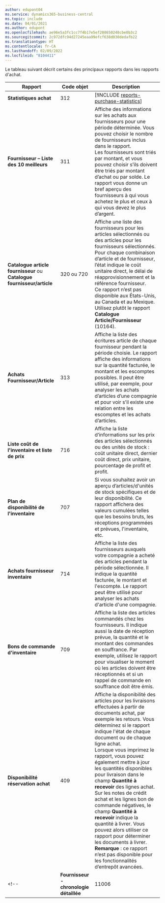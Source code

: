 ```yaml
---
author: edupont04
ms.service: dynamics365-business-central
ms.topic: include
ms.date: 04/01/2021
ms.author: edupont
ms.openlocfilehash: ae96e5a3fc1cc7f4b17e5ef208650248cbe0b3c2
ms.sourcegitcommit: 2c972dfc94d27245eaa99efcf638d030dedafb22
ms.translationtype: HT
ms.contentlocale: fr-CA
ms.lasthandoff: 02/09/2022
ms.locfileid: "8104411"
---
```

Le tableau suivant décrit certains des principaux rapports dans les rapports d'achat.

|Rapport |Code objet|Description  |
|---------|---------|---------|
|**Statistiques achat**|312|[!INCLUDE [reports-purchase-statistics](reports-purchase-statistics.md)]|
|**Fournisseur – Liste des 10 meilleurs**|311|Affiche des informations sur les achats aux fournisseurs pour une période déterminée. Vous pouvez choisir le nombre de fournisseurs inclus dans le rapport.<br>Les fournisseurs sont triés par montant, et vous pouvez choisir s’ils doivent être triés par montant d’achat ou par solde. Le rapport vous donne un bref aperçu des fournisseurs à qui vous achetez le plus et ceux à qui vous devez le plus d’argent.|
|**Catalogue article fournisseur** ou **Catalogue fournisseur/article**|320 ou 720|Affiche une liste des fournisseurs pour les articles sélectionnés ou des articles pour les fournisseurs sélectionnés. Pour chaque combinaison d’article et de fournisseur, l’état indique le coût unitaire direct, le délai de réapprovisionnement et la référence fournisseur.<br>Ce rapport n’est pas disponible aux États-Unis, au Canada et au Mexique. Utilisez plutôt le rapport **Catalogue Article/Fournisseur** (10164).|
|**Achats Fournisseur/Article**|313|Affiche la liste des écritures article de chaque fournisseur pendant la période choisie. Le rapport affiche des informations sur la quantité facturée, le montant et les escomptes possibles. Il peut être utilisé, par exemple, pour analyser les achats d’articles d’une compagnie et pour voir s’il existe une relation entre les escomptes et les achats d’articles.|
|**Liste coût de l'inventaire et liste de prix**|716|Affiche la liste d’informations sur les prix des articles sélectionnés ou des unités de stock : coût unitaire direct, dernier coût direct, prix unitaire, pourcentage de profit et profit.|
|**Plan de disponibilité de l'inventaire**|707|Si vous souhaitez avoir un aperçu d’articles/d'unités de stock spécifiques et de leur disponibilité. Ce rapport affichera des valeurs cumulées telles que les besoins bruts, les réceptions programmées et prévues, l'inventaire, etc. |
|**Achats fournisseur inventaire**|714|Affiche la liste des fournisseurs auxquels votre compagnie a acheté des articles pendant la période sélectionnée. Il indique la quantité facturée, le montant et l'escompte. Le rapport peut être utilisé pour analyser les achats d'article d'une compagnie.|
|**Bons de commande d'inventaire**|709|Affiche la liste des articles commandés chez les fournisseurs. Il indique aussi la date de réception prévue, la quantité et le montant des commandes en souffrance. Par exemple, utilisez le rapport pour visualiser le moment où les articles doivent être réceptionnés et si un rappel de commande en souffrance doit être émis.|
|**Disponibilité réservation achat**|409|Affiche la disponibilité des articles pour les livraisons effectuées à partir de documents achat, par exemple les retours. Vous déterminez si le rapport indique l'état de chaque document ou de chaque ligne achat. <br>Lorsque vous imprimez le rapport, vous pouvez également mettre à jour les quantités disponibles pour livraison dans le champ **Quantité à recevoir** des lignes achat. Sur les notes de crédit achat et les lignes bon de commande négatives, le champ **Quantité à recevoir** indique la quantité à livrer. Vous pouvez alors utiliser ce rapport pour déterminer les documents à livrer. **Remarque** : ce rapport n’est pas disponible pour les fonctionnalités d’entrepôt avancées.|
<!--|**Fournisseur - chronologie détaillée**|11006| Spécifique à DACH : rapport qui pourrait être utilisé par le chef d’équipe de votre département d’achat ainsi que par la comptabilité. Vous aurez ici un aperçu des factures fournisseurs impayées, y compris les dates d’échéance, les devises et les montants. La base est constituée des écritures fournisseur ouvertes.| -->

